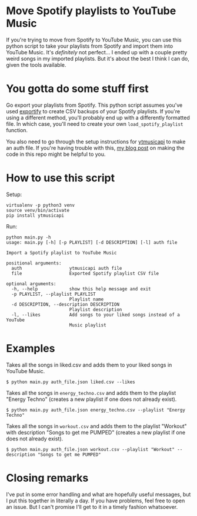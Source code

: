 # Move Spotify playlists to YouTube Music

If you're trying to move from Spotify to YouTube Music, you can use this python script to take your playlists from Spotify and import them into YouTube Music.
It's _definitely_ not perfect... I ended up with a couple pretty weird songs in my imported playlists.
But it's about the best I think I can do, given the tools available.

# You gotta do some stuff first

Go export your playlists from Spotify.
This python script assumes you've used [exportify](https://github.com/watsonbox/exportify) to create CSV backups of your Spotify playlists.
If you're using a different method, you'll probably end up with a differently formatted file.
In which case, you'll need to create your own `load_spotify_playlist` function.

You also need to go through the setup instructions for [ytmusicapi](https://ytmusicapi.readthedocs.io/en/latest/setup.html) to make an auth file.
If you're having trouble with this, [my blog post](https://dev.to/dizzyspi/creating-a-spotify-to-youtube-music-playlist-converter-f39) on making the code in this repo might be helpful to you.

# How to use this script

Setup:

```
virtualenv -p python3 venv
source venv/bin/activate
pip install ytmusicapi
```

Run:

```
python main.py -h
usage: main.py [-h] [-p PLAYLIST] [-d DESCRIPTION] [-l] auth file

Import a Spotify playlist to YouTube Music

positional arguments:
  auth                  ytmusicapi auth file
  file                  Exported Spotify playlist CSV file

optional arguments:
  -h, --help            show this help message and exit
  -p PLAYLIST, --playlist PLAYLIST
                        Playlist name
  -d DESCRIPTION, --description DESCRIPTION
                        Playlist description
  -l, --likes           Add songs to your liked songs instead of a YouTube
                        Music playlist
```

# Examples

Takes all the songs in liked.csv and adds them to your liked songs in YouTube Music.
```
$ python main.py auth_file.json liked.csv --likes
```

Takes all the songs in `energy_techno.csv` and adds them to the playlist "Energy Techno" (creates a new playlist if one does not already exist).
```
$ python main.py auth_file.json energy_techno.csv --playlist "Energy Techno"
```

Takes all the songs in `workout.csv` and adds them to the playlist "Workout" with description "Songs to get me PUMPED" (creates a new playlist if one does not already exist).
```
$ python main.py auth_file.json workout.csv --playlist "Workout" --description "Songs to get me PUMPED"
```

# Closing remarks
I've put in some error handling and what are hopefully useful messages, but I put this together in literally a day.
If you have problems, feel free to open an issue.
But I can't promise I'll get to it in a timely fashion whatsoever.
